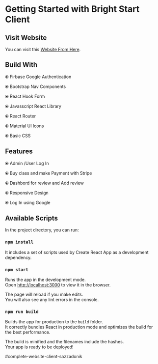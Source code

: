 # Getting Started with Bright Start Client

## Visit Website
You can visit this [Website From Here](https://brightstartclient.sazzadonik.com/).


## Build With

⦿ Firbase Google Authentication

⦿ Bootstrap Nav Components

⦿ React Hook Form

⦿ Javasscript React Library

⦿ React Router

⦿ Material UI Icons

⦿ Basic CSS



## Features

⦿ Admin /User Log In

⦿ Buy class and make Payment with Stripe 

⦿ Dashbord for review and Add review

⦿ Responsive Design

⦿ Log In using Google 



## Available Scripts

In the project directory, you can run:

### `npm install`

It includes a set of scripts used by Create React App as a development dependency.

### `npm start`

Runs the app in the development mode.\
Open [http://localhost:3000](http://localhost:3000) to view it in the browser.

The page will reload if you make edits.\
You will also see any lint errors in the console.


### `npm run build`

Builds the app for production to the `build` folder.\
It correctly bundles React in production mode and optimizes the build for the best performance.

The build is minified and the filenames include the hashes.\
Your app is ready to be deployed!


#complete-website-client-sazzadonik

